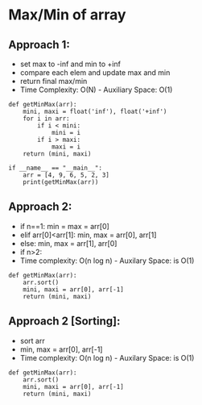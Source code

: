 # Max/Min of array

## Approach 1:
- set max to -inf and min to +inf
- compare each elem and update max and min
- return final max/min
- Time Complexity: O(N)  - Auxiliary Space: O(1)

```
def getMinMax(arr):
	mini, maxi = float('inf'), float('+inf')
	for i in arr:
		if i < mini:
			mini = i
		if i > maxi:
			maxi = i
	return (mini, maxi)

if __name__ == "__main__":
	arr = [4, 9, 6, 5, 2, 3]
	print(getMinMax(arr))
```

## Approach 2:
- if n==1: min = max = arr[0]
- elif arr[0]<arr[1]: min, max = arr[0], arr[1]
- else: min, max = arr[1], arr[0]
- if n>2:
- Time complexity: O(n log n) - Auxilary Space: is O(1)

```
def getMinMax(arr):
	arr.sort()
	mini, maxi = arr[0], arr[-1]
	return (mini, maxi)
```


## Approach 2 [Sorting]:
- sort arr
- min, max = arr[0], arr[-1]
- Time complexity: O(n log n) - Auxilary Space: is O(1)

```
def getMinMax(arr):
	arr.sort()
	mini, maxi = arr[0], arr[-1]
	return (mini, maxi)
```

